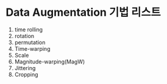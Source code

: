 # Data Augmentation 기법 리스트
1. time rolling
2. rotation
3. permutation
4. Time-warping
5. Scale
6. Magnitude-warping(MagW)
7. Jittering
8. Cropping
